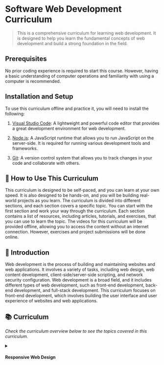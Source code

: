 # Software Web Development Curriculum
> This is a comprehensive curriculum for learning web development. It is designed to help you learn the fundamental concepts of web development and build a strong foundation in the field.

## Prerequisites
No prior coding experience is required to start this course. However, having a basic understanding of computer operations and familiarity with using a computer is recommended.

## Installation and Setup
To use this curriculum offline and practice it, you will need to install the following:

1. [Visual Studio Code](https://code.visualstudio.com/): A lightweight and powerful code editor that provides a great development environment for web development.

2. [Node.js](https://nodejs.org/): A JavaScript runtime that allows you to run JavaScript on the server-side. It is required for running various development tools and frameworks.

3. [Git](https://git-scm.com/): A version control system that allows you to track changes in your code and collaborate with others.

## 🤔 How to Use This Curriculum
This curriculum is designed to be self-paced, and you can learn at your own speed. It is also designed to be hands-on, and you will be building real-world projects as you learn. The curriculum is divided into different sections, and each section covers a specific topic. You can start with the first section and work your way through the curriculum. Each section contains a list of resources, including articles, tutorials, and exercises, that you can use to learn the topic. The videos for this curriculum will be provided offline, allowing you to access the content without an internet connection. However, exercises and project submissions will be done online.

## 📝 Introduction
Web development is the process of building and maintaining websites and web applications. It involves a variety of tasks, including web design, web content development, client-side/server-side scripting, and network security configuration. Web development is a broad field, and it includes different types of web development, such as front-end development, back-end development, and full-stack development. This curriculum focuses on front-end development, which involves building the user interface and user experience of websites and web applications.

## 📚 Curriculum
_Check the curriculum overview below to see the topics covered in this curriculum._

<details>
    <summary>
        <h4>Responsive Web Design</h4>
    </summary>
    <hr style="height:1px;border-width:0;color:gray;background-color:dark">

<br>
    <ul>
        <li><a href="https://github.com/ahzamir/software-web-development-curriculum/blob/main/responsive-web-design/01_introduction-to-html-and-html5.md" target="_blank">1: Introduction to HTML and HTML5</a></li>
        <li><a href="https://github.com/ahzamir/software-web-development-curriculum/blob/main/responsive-web-design/introduction-to-css-and-basic-css.md" target="_blank">2: Introduction to CSS and Basic CSS</a></li>
        <li><a href="https://github.com/ahzamir/software-web-development-curriculum/blob/main/responsive-web-design/introduction-to-css-colors.md" target="_blank">3: Introduction to CSS Colors</a></li>
        <li><a href="https://github.com/ahzamir/software-web-development-curriculum/blob/main/responsive-web-design/introduction-to-html-forms.md" target="_blank">4: Introduction to HTML Forms</a></li>
        <li><a href="https://github.com/ahzamir/software-web-development-curriculum/blob/main/responsive-web-design/introduction-to-css-box-model.md"
        target="_blank">5: Introduction to CSS Box Model</a></li>
        <li><a href="https://github.com/ahzamir/software-web-development-curriculum/blob/main/responsive-web-design/introduction-to-css-flexbox.md" target="_blank">6: Introduction to CSS Flexbox</a></li>
        <li><a href="https://github.com/ahzamir/software-web-development-curriculum/blob/main/responsive-web-design/introduction-to-typography.md"
        target="_blank">7: Introduction to Typography</a></li>
        <li><a href="https://github.com/ahzamir/software-web-development-curriculum/blob/main/responsive-web-design/introduction-to-accessibility.md"
        target="_blank">8: Introduction to Accessibility</a></li>
        <li><a href="https://github.com/ahzamir/software-web-development-curriculum/blob/main/responsive-web-design/introduction-to-css-selectors.md"
        target="_blank">9: Introduction to CSS Selectors</a></li>
        <li><a href="https://github.com/ahzamir/software-web-development-curriculum/blob/main/responsive-web-design/intermediate-css-concepts.md"
        target="_blank">10: Intermediate CSS Concepts</a></li>
        <li><a href="https://github.com/ahzamir/software-web-development-curriculum/blob/main/responsive-web-design/responsice-web-design-concepts.md"
        target="_blank">11: Responsive Web Design Concepts</a></li>
    </ul>
</details>
